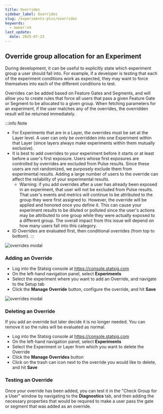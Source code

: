 ```yaml
---
title: Overrides
sidebar_label: Overrides
slug: /experiments-plus/overrides
keywords:
  - owner:vm
last_update:
  date: 2025-07-23
---
```


## Override group allocation for an Experiment

During development, it can be useful to explicitly state which experiment group a user should fall into. For example, if a developer is testing that each of the experiment conditions work as expected, they may want to force themselves into each of the different conditions to test.

Overrides can be added based on Feature Gates and Segments, and will allow you to create rules that force all users that pass a given Feature Gate or Segment to be allocated to a given group. When fetching parameters for an experiment, if the user matches any of the overrides, the overridden result will be returned immediately.

:::info Note
- For Experiments that are in a Layer, the overrides must be set at the Layer level. A user can only be overridden into one Experiment within that Layer (since layers always make experiments within them mutually exclusive).
- It is best to add overrides to your experiment before it starts or at least before a user's first exposure. Users whose first exposures are controlled by overrides are excluded from Pulse results. Since these users are not randomized, we purposely exclude them from experimental results. Adding a large number of users to the override can affect the reliability of your experimental results.
  - Warning: if you add overrides after a user has already been exposed in an experiment, that user will not be excluded from Pulse results. That user's events and metrics will continue to be attributed to the group they were first assigned to. However, the override will be applied and honored once you define it. This can cause your experiment results to be diluted or polluted since the user's actions may be attributed to one group while they were actually exposed to a different group. The overall impact from this issue will depend on how many users fall into this category.
- ID Overrides are evaluated first, then conditional overrides (from top to bottom).
:::

![overrides modal](/img/overrides-modal.png)

### Adding an Override

- Log into the Statsig console at https://console.statsig.com
- On the left-hand navigation panel, select **Experiments**
- Select the experiment where you want to add an Override, and navigate to the Setup tab
- Click the **Manage Override** button, configure the override, and hit **Save**

![overrides modal](/img/overrides-entry.png)

### Deleting an Override

If you add an override but later decide it is no longer needed. You can remove it so the rules will be evaluated as normal.

- Log into the Statsig console at https://console.statsig.com
- On the left-hand navigation panel, select **Experiments**
- Select the Experiment or Layer from which you want to delete the Override
- Click the **Manage Overrides** button
- Click on the trash can icon next to the override you would like to delete, and hit **Save**

### Testing an Override

Once your override has been added, you can test it in the "Check Group for a User" window by navigating to the **Diagnostics** tab, and then adding the necessary properties that would be required to make a user pass the gate or segment that was added as an override.
